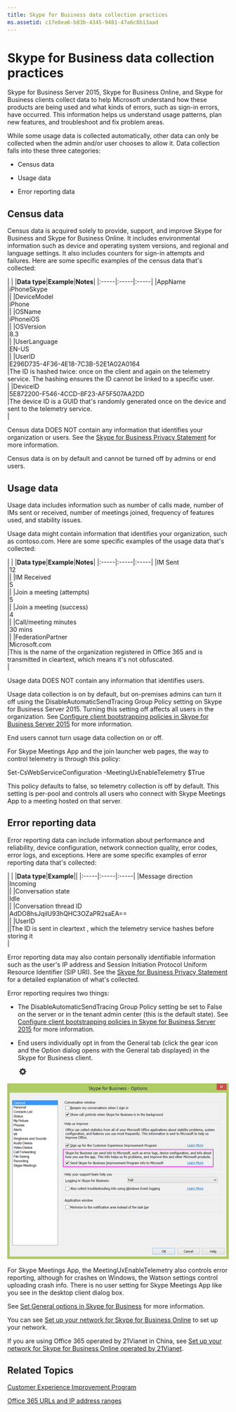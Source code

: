 ```yaml
---
title: Skype for Business data collection practices
ms.assetid: c17e8ea6-b83b-4345-9401-47a6c8b13aad
---
```



# Skype for Business data collection practices

Skype for Business Server 2015, Skype for Business Online, and Skype for Business clients collect data to help Microsoft understand how these products are being used and what kinds of errors, such as sign-in errors, have occurred. This information helps us understand usage patterns, plan new features, and troubleshoot and fix problem areas.
  
    
    

While some usage data is collected automatically, other data can only be collected when the admin and/or user chooses to allow it. Data collection falls into these three categories:
- Census data
    
  
- Usage data
    
  
- Error reporting data
    
  

## Census data

Census data is acquired solely to provide, support, and improve Skype for Business and Skype for Business Online. It includes environmental information such as device and operating system versions, and regional and language settings. It also includes counters for sign-in attempts and failures. Here are some specific examples of the census data that's collected:
  
    
    

|
|
|****Data type****|****Example****|****Notes****|
|:-----|:-----|:-----|
|AppName  <br/> |iPhoneSkype  <br/> ||
|DeviceModel  <br/> |iPhone  <br/> ||
|OSName  <br/> |iPhoneiOS  <br/> ||
|OSVersion  <br/> |8.3  <br/> ||
|UserLanguage  <br/> |EN-US  <br/> ||
|UserID  <br/> |E296D735-4F36-4E18-7C3B-52E1A02A0164  <br/> |The ID is hashed twice: once on the client and again on the telemetry service. The hashing ensures the ID cannot be linked to a specific user.  <br/> |
|DeviceID  <br/> |5E872200-F546-4CCD-8F23-AF5F507AA2DD  <br/> |The device ID is a GUID that's randomly generated once on the device and sent to the telemetry service.  <br/> |
   
Census data DOES NOT contain any information that identifies your organization or users. See the  [Skype for Business Privacy Statement](https://www.microsoft.com/privacystatement/en-us/SkypeforBusiness/Default.aspx) for more information.
  
    
    
Census data is on by default and cannot be turned off by admins or end users.
  
    
    

## Usage data

Usage data includes information such as number of calls made, number of IMs sent or received, number of meetings joined, frequency of features used, and stability issues.
  
    
    
Usage data might contain information that identifies your organization, such as contoso.com. Here are some specific examples of the usage data that's collected:
  
    
    

|
|
|****Data type****|****Example****|****Notes****|
|:-----|:-----|:-----|
|IM Sent  <br/> |12  <br/> ||
|IM Received  <br/> |5  <br/> ||
|Join a meeting (attempts)  <br/> |5  <br/> ||
|Join a meeting (success)  <br/> |4  <br/> ||
|Call/meeting minutes  <br/> |30 mins  <br/> ||
|FederationPartner  <br/> |Microsoft.com  <br/> |This is the name of the organization registered in Office 365 and is transmitted in cleartext, which means it's not obfuscated.  <br/> |
   
Usage data DOES NOT contain any information that identifies users.
  
    
    
Usage data collection is on by default, but on-premises admins can turn it off using the DisableAutomaticSendTracing Group Policy setting on Skype for Business Server 2015. Turning this setting off affects all users in the organization. See  [Configure client bootstrapping policies in Skype for Business Server 2015](https://technet.microsoft.com/EN-US/library/gg425941.aspx) for more information.
  
    
    
End users cannot turn usage data collection on or off.
  
    
    
For Skype Meetings App and the join launcher web pages, the way to control telemetry is through this policy:
  
    
    
Set-CsWebServiceConfiguration -MeetingUxEnableTelemetry $True
  
    
    
This policy defaults to false, so telemetry collection is off by default. This setting is per-pool and controls all users who connect with Skype Meetings App to a meeting hosted on that server.
  
    
    

## Error reporting data

Error reporting data can include information about performance and reliability, device configuration, network connection quality, error codes, error logs, and exceptions. Here are some specific examples of error reporting data that's collected:
  
    
    

|
|
|****Data type****|****Example****||
|:-----|:-----|:-----|
|Message direction  <br/> |Incoming  <br/> ||
|Conversation state  <br/> |Idle  <br/> ||
|Conversation thread ID  <br/> |AdDO8hsJqilU93hQHC3OZaPR2saEA==  <br/> ||
|UserID  <br/> ||The ID is sent in cleartext , which the telemetry service hashes before storing it  <br/> |
   
Error reporting data may also contain personally identifiable information such as the user's IP address and Session Initiation Protocol Uniform Resource Identifier (SIP URI). See the  [Skype for Business Privacy Statement](https://www.microsoft.com/privacystatement/en-us/SkypeforBusiness/Default.aspx) for a detailed explanation of what's collected.
  
    
    
Error reporting requires two things:
  
    
    

- The DisableAutomaticSendTracing Group Policy setting be set to False on the server or in the tenant admin center (this is the default state). See  [Configure client bootstrapping policies in Skype for Business Server 2015](https://technet.microsoft.com/EN-US/library/gg425941.aspx) for more information.
    
  
- End users individually opt in from the General tab (click the gear icon and the Option dialog opens with the General tab displayed) in the Skype for Business client.
    
     ![Gear icon](images/70f1b43f-16d6-4172-9139-71d845c4ed5c.png)
  

  

  

  
    
    
![Skype for Business data collection checkbox in the Options > General dialog](images/68bc8f77-deaa-478c-9977-a5259b88df3e.png)
  
    
    

  
    
    

  
    
    

  
    
    
For Skype Meetings App, the MeetingUxEnableTelemetry also controls error reporting, although for crashes on Windows, the Watson settings control uploading crash info. There is no user setting for Skype Meetings App like you see in the desktop client dialog box.
  
    
    
See  [Set General options in Skype for Business](http://technet.microsoft.com/library/e1a46d3e-dcea-437a-ba7b-6d442a40f439%28Office.14%29.aspx) for more information.
  
    
    
You can see  [Set up your network for Skype for Business Online](http://technet.microsoft.com/library/81fa5e16-418d-4698-a5f0-e666211c5c66%28Office.14%29.aspx) to set up your network.
  
    
    
If you are using Office 365 operated by 21Vianet in China, see  [Set up your network for Skype for Business Online operated by 21Vianet](http://technet.microsoft.com/library/d21f89b0-3afc-432e-b735-036b2432fdbf%28Office.14%29.aspx).
  
    
    

## Related Topics

 [Customer Experience Improvement Program](https://www.microsoft.com/products/ceip/en-US/default.mspx)
  
    
    
 [Office 365 URLs and IP address ranges](http://technet.microsoft.com/library/8548a211-3fe7-47cb-abb1-355ea5aa88a2%28Office.14%29.aspx)
  
    
    


